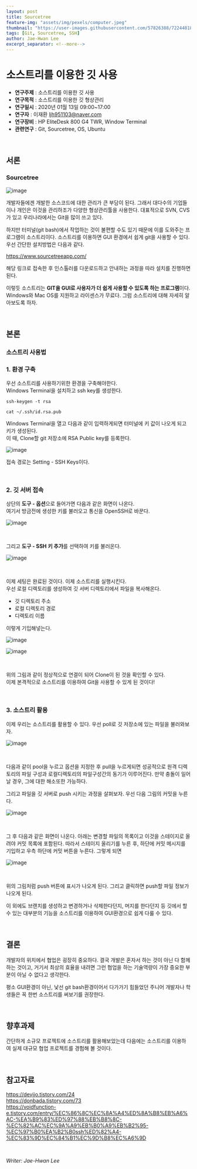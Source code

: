 ```yaml
---
layout: post
title: Sourcetree
feature-img: "assets/img/pexels/computer.jpeg"
thumbnail: "https://user-images.githubusercontent.com/57826388/72244818-680a6d80-3632-11ea-8049-1d71a4e031f5.png"
tags: [Git, Sourcetree, SSH]
author: Jae-Hwan Lee
excerpt_separator: <!--more-->
---
```

# 소스트리를 이용한 깃 사용
<!--more-->
* **연구주제** : 소스트리를 이용한 깃 사용
* **연구목적** : 소스트리를 이용한 깃 형상관리
* **연구일시** : 2020년 01월 13일 09:00~17:00
* **연구자** : 이재환 <ljh951103@naver.com>
* **연구장비** : HP EliteDesk 800 G4 TWR, Window Terminal
* **관련연구** : Git, Sourcetree, OS, Ubuntu

<br/>

## 서론

### **Sourcetree**

![image](https://user-images.githubusercontent.com/57826388/72244818-680a6d80-3632-11ea-8049-1d71a4e031f5.png)


개발자들에겐 개발한 소스코드에 대한 관리가 큰 부담이 된다. 그래서 대다수의 기업들이나 개인은 이것을 관리하조가 다양한 형상관리툴을 사용한다. 대표적으로 SVN, CVS가 있고 우리나라에서는 Git을 많이 쓰고 있다. 

하지만 터미널(git bash)에서 작업하는 것이 불편할 수도 있기 때문에 이를 도와주는 프로그램이 소스트리이다. 소스트리를 이용하면 GUI 환경에서 쉽게 git을 사용할 수 있다.
우선 간단한 설치방법은 다음과 같다.

<https://www.sourcetreeapp.com/>

해당 링크로 접속한 후 인스톨러를 다운로드하고 안내하는 과정을 따라 설치를 진행하면된다.

이렇듯 소스트리는 **GIT을 GUI로 사용자가 더 쉽게 사용할 수 있도록 하는 프로그램**이다.  
Windows와 Mac OS를 지원하고 라이센스가 무료다. 그럼 소스트리에 대해 자세히 알아보도록 하자.

<br/>

## 본론

### **소스트리 사용법**

### 1. 환경 구축

우선 소스트리를 사용하기위한 환경을 구축해야한다.   
Windows Terminal을 설치하고 ssh key를 생성한다. 
````
ssh-keygen -t rsa  
````
````
cat ~/.ssh/id.rsa.pub
````
Windows Terminal을 열고 다음과 같이 입력하게되면 터미널에 키 값이 나오게 되고 키가 생성된다.  
이 때, Clone할 git 저장소에 RSA Public key를 등록한다. 

![image](https://user-images.githubusercontent.com/57826388/72252396-88dabf00-3642-11ea-980b-ea8b0d48fa6e.png)

접속 경로는 Setting - SSH Keys이다.

<br/>

### 2. 깃 서버 접속

상단의 **도구 - 옵션**으로 들어가면 다음과 같은 화면이 나온다.  
여기서 방금전에 생성한 키를 불러오고 통신을 OpenSSH로 바꾼다.  

![image](https://user-images.githubusercontent.com/57826388/72251487-51b7de00-3641-11ea-90af-bac36884817e.png)

<br/>

그리고 **도구 - SSH 키 추가**를 선택하여 키를 불러온다. 

![image](https://user-images.githubusercontent.com/57826388/72252652-0a325180-3643-11ea-9779-2394331da9aa.png)

<br/>

이제 세팅은 완료된 것이다. 이제 소스트리를 실행시킨다.  
우선 로컬 디렉토리를 생성하여 깃 서버 디렉토리에서 파일을 복사해온다.

- 깃 디렉토리 주소
- 로컬 디렉토리 경로
- 디렉토리 이름

이렇게 기입해넣는다.

![image](https://user-images.githubusercontent.com/57826388/72245600-490cdb00-3634-11ea-93fd-f5a92a204ac7.png)


![image](https://user-images.githubusercontent.com/57826388/72250409-e4a34900-363e-11ea-948a-83fcaceb94a9.png)

<br/>

위의 그림과 같이 정상적으로 연결이 되어 Clone이 된 것을 확인할 수 있다.  
이제 본격적으로 소스트리를 이용하여 Git을 사용할 수 있게 된 것이다!

<br/>

### 3. 소스트리 활용

이제 우리는 소스트리를 활용할 수 있다. 우선 poll로 깃 저장소에 있는 파일을 불러와보자. 

![image](https://user-images.githubusercontent.com/57826388/72253891-f3d9c500-3645-11ea-9173-d1781a0af4b3.png)

<br/>

다음과 같이 pool을 누르고 옵션을 지정한 후 pull을 누르게되면 성공적으로 원격 디렉토리의 파일 구성과 로컬디렉토리의 파일구성간의 동기가 이루어진다. 만약 충돌이 일어날 경우, 그에 대한 해소또한 가능하다.
  
그리고 파일을 깃 서버로 push 시키는 과정을 살펴보자. 우선 다음 그림의 커밋을 누른다.

![image](https://user-images.githubusercontent.com/57826388/72254054-559a2f00-3646-11ea-80d9-9d6463801554.png)

<br/>

그 후 다음과 같은 화면이 나온다. 아래는 변경할 파일의 목록이고 이것을 스테이지로 올려야 커밋 목록에 포함된다. 따라서 스테이지 올리기를 누른 후, 하단에 커밋 메시지를 기입하고 우측 하단에 커밋 버튼을 누른다. 그렇게 되면

![image](https://user-images.githubusercontent.com/57826388/72254211-bb86b680-3646-11ea-90a0-868a99aa0168.png)

<br/>

위의 그림처럼 push 버튼에 표시가 나오게 된다. 그리고 클릭하면 push할 파일 정보가 나오게 된다.

이 외에도 브랜치를 생성하고 변경하거나 삭제한다던지, 머지를 한다던지 등 깃에서 할 수 있는 대부분의 기능을 소스트리를 이용하여 GUI환경으로 쉽게 다룰 수 있다. 

<br/>

## 결론

개발자의 위치에서 협업은 굉장히 중요하다. 결국 개발은 혼자서 하는 것이 아닌 다 함께 하는 것이고, 거기서 최상의 효율을 내려면 그런 협업을 하는 기술역량이 가장 중요한 부분이 아닐 수 없다고 생각한다.

평소 GUI환경이 아닌, 낯선 git bash환경이어서 다가가기 힘들었던 주니어 개발자나 학생들은 꼭 한번 소스트리를 써보기를 권장한다.

<br/>

## 향후과제

간단하게 소규모 프로젝트에 소스트리를 활용해보았는데 다음에는 소스트리를 이용하여 실제 대규모 협업 프로젝트를 경험해 볼 것이다.

<br/>

## 참고자료

<https://devjjo.tistory.com/24>  
<https://donbada.tistory.com/73>  
<https://voidfunction-e.tistory.com/entry/%EC%86%8C%EC%8A%A4%ED%8A%B8%EB%A6%AC-%EA%B9%83%ED%97%88%EB%B8%8C-%EC%82%AC%EC%9A%A9%EB%B0%A9%EB%B2%95-%EC%97%B0%EA%B2%B0ssh%ED%82%A4-%EC%83%9D%EC%84%B1%EC%9D%B8%EC%A6%9D>

<br/>

*Writer: Jae-Hwan Lee*


